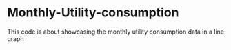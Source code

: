 # Monthly-Utility-consumption
This code is about showcasing the monthly utility consumption data in a line graph
